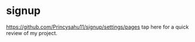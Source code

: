 # signup
https://github.com/Princysahu11/signup/settings/pages  tap here for a quick review of my project.
